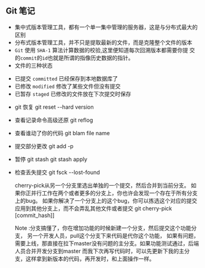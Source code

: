 ## Git 笔记
* 集中式版本管理工具，都有一个单一集中管理的服务器，这是与分布式最大的区别
* 分布式版本管理工具，并不只是提取最新的文件，而是克隆整个文件的版本
* `Git` 使用 `SHA-1` 算法计算数据的校验,这里便知道每次回溯版本都需要你提
  交的`commit`的`id`也就是所谓的指像历史数据的指针。
* 文件的三种状态
 - 已提交 `committed` 已经保存到本地数据库了
 - 已修改 `modified`  修改了某些文件但没有提交
 - 已暂存 `staged`    已修改的文件放在下次提交时保存

 * git 恢复
    git reset --hard version
 
 * 查看记录命令高级还原
    git reflog
 
 * 查看谁动了你的代码
    git blam file name
 
 * 提交部分更改
    git add -p
 * 暂停
    git stash
    git stash apply
 
 * 检查丢失提交
    git fsck --lost-found

     cherry-pick从另一个分支里选出单独的一个提交，然后合并到当前分支。
     如果你正并行工作在两个或者更多的分支上，你也许会发现一个存在于所有分支上的bug。
     如果你解决了一个分支上的这个bug，你可以拣选这个对应的提交应用到其他分支上，而不会弄乱其他文件或者提交
     git cherry-pick [commit_hash]]


    Note :分支搞懂了，你在增加功能的时候新建一个分支，然后提交这个功能分支， 另一个开发人员，pull这个分支下来代码是代你这个功能，
    如果有问题，需要上线，那直接在拉下master没有问题的主分支。如果功能测试通过，后端人员合并开发分支到master
    而我下次再写代码时，可以先更新下我的主分支，这样拿到新版本的代码，再开发时，和上面操作一样。
